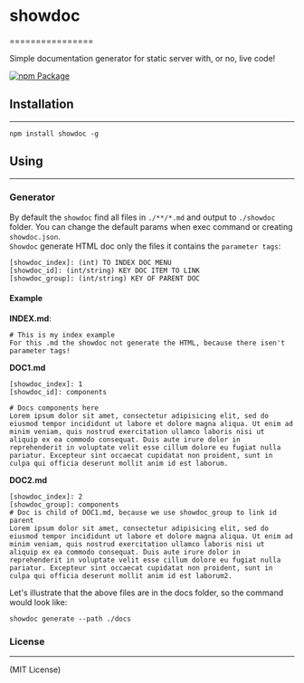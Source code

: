 
# showdoc
================

Simple documentation generator for static server with, or no, live code!

[![npm Package](https://img.shields.io/npm/v/jsonfile.svg?style=flat-square)](https://www.npmjs.org/package/showdoc)

## Installation
---

```
npm install showdoc -g
```

## Using
---

### Generator

By default the `showdoc` find all files in `./**/*.md` and output to `./showdoc` folder. You can change the default params when exec command or creating `showdoc.json`.  
`Showdoc` generate HTML doc only the files it contains the `parameter tags`:  

```
[showdoc_index]: (int) TO INDEX DOC MENU
[showdoc_id]: (int/string) KEY DOC ITEM TO LINK
[showdoc_group]: (int/string) KEY OF PARENT DOC

```

#### Example

**INDEX.md**:
```
# This is my index example
For this .md the showdoc not generate the HTML, because there isen't parameter tags!
```
**DOC1.md**
```
[showdoc_index]: 1
[showdoc_id]: components

# Docs components here
Lorem ipsum dolor sit amet, consectetur adipisicing elit, sed do eiusmod tempor incididunt ut labore et dolore magna aliqua. Ut enim ad minim veniam, quis nostrud exercitation ullamco laboris nisi ut aliquip ex ea commodo consequat. Duis aute irure dolor in reprehenderit in voluptate velit esse cillum dolore eu fugiat nulla pariatur. Excepteur sint occaecat cupidatat non proident, sunt in culpa qui officia deserunt mollit anim id est laborum.
```
**DOC2.md**
```
[showdoc_index]: 2
[showdoc_group]: components
# Doc is child of DOC1.md, because we use showdoc_group to link id parent
Lorem ipsum dolor sit amet, consectetur adipisicing elit, sed do eiusmod tempor incididunt ut labore et dolore magna aliqua. Ut enim ad minim veniam, quis nostrud exercitation ullamco laboris nisi ut aliquip ex ea commodo consequat. Duis aute irure dolor in reprehenderit in voluptate velit esse cillum dolore eu fugiat nulla pariatur. Excepteur sint occaecat cupidatat non proident, sunt in culpa qui officia deserunt mollit anim id est laborum2.
```

Let's illustrate that the above files are in the docs folder, so the command would look like:

```
showdoc generate --path ./docs
```



### License
-------

(MIT License)

